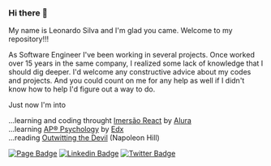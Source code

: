 ### Hi there 👋

My name is Leonardo Silva and I'm glad you came. Welcome to my repository!!!

As Software Engineer I've been working in several projects. Once worked over 15 years in the same company, I realized some lack of knowledge that I should dig deeper. I'd welcome any constructive advice about my codes and projects. And you could count on me for any help as well if I didn't know how to help I'd figure out a way to do.

Just now I'm into

  ...learning and coding throught [Imersão React](https://www.alura.com.br/imersao-react) by [Alura](https://www.alura.com.br) <br>
  ...learning [AP® Psychology](https://www.edx.org/course/ap-psychology-course-1-what-is-psychology) by [Edx](https://www.edx.org) <br>
  ...reading [Outwitting the Devil](https://www.amazon.com/Outwitting-Devil-Secret-Freedom-Success/dp/1454900679) (Napoleon Hill) <br>





[![Page Badge](https://img.shields.io/badge/Page-leosilva.dev-black)](https://leosilva.dev)
[![Linkedin Badge](https://img.shields.io/badge/-LinkedIn-blue?style=flat-square&logo=Linkedin&logoColor=white&link=https://www.linkedin.com/in/leonardo-silva-2a8a1a9)](https://www.linkedin.com/in/leonardo-silva-2a8a1a9/)
[![Twitter Badge](https://img.shields.io/twitter/url?label=Twitter&style=social&url=https%3A%2F%2Ftwitter.com%2Flrsilvadev)](https://twitter.com/lrsilvadev)
